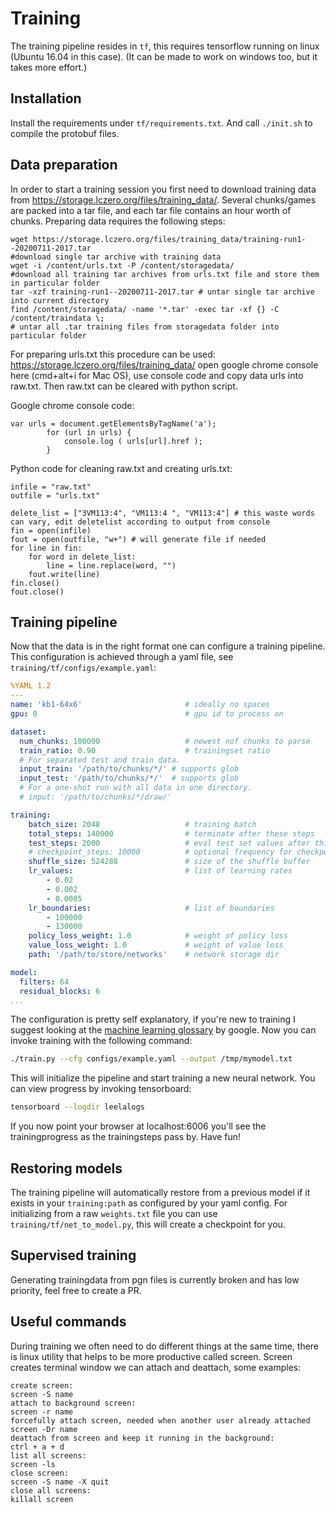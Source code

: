 # Training

The training pipeline resides in `tf`, this requires tensorflow running on linux (Ubuntu 16.04 in this case). (It can be made to work on windows too, but it takes more effort.)

## Installation

Install the requirements under `tf/requirements.txt`. And call `./init.sh` to compile the protobuf files.

## Data preparation

In order to start a training session you first need to download training data from https://storage.lczero.org/files/training_data/. Several chunks/games are packed into a tar file, and each tar file contains an hour worth of chunks. Preparing data requires the following steps:

```
wget https://storage.lczero.org/files/training_data/training-run1--20200711-2017.tar 
#download single tar archive with training data
wget -i /content/urls.txt -P /content/storagedata/ 
#download all training tar archives from urls.txt file and store them in particular folder
tar -xzf training-run1--20200711-2017.tar # untar single tar archive into current directory
find /content/storagedata/ -name '*.tar' -exec tar -xf {} -C /content/traindata \;
# untar all .tar training files from storagedata folder into particular folder
```
For preparing urls.txt this procedure can be used:
https://storage.lczero.org/files/training_data/ open google chrome console here (cmd+alt+i for Mac OS), use console code  and copy data urls into raw.txt.
Then raw.txt can be cleared with python script.

Google chrome console code: 
```
var urls = document.getElementsByTagName('a');		
		for (url in urls) {
		    console.log ( urls[url].href );
		}
```
Python code for cleaning raw.txt and creating urls.txt:
```
infile = "raw.txt"
outfile = "urls.txt"

delete_list = ["3VM113:4", "VM113:4 ", "VM113:4"] # this waste words can vary, edit deletelist according to output from console
fin = open(infile)
fout = open(outfile, "w+") # will generate file if needed
for line in fin:
    for word in delete_list:
        line = line.replace(word, "")
    fout.write(line)
fin.close()
fout.close()
```
## Training pipeline

Now that the data is in the right format one can configure a training pipeline. This configuration is achieved through a yaml file, see `training/tf/configs/example.yaml`:

```yaml
%YAML 1.2
---
name: 'kb1-64x6'                       # ideally no spaces
gpu: 0                                 # gpu id to process on

dataset:
  num_chunks: 100000                   # newest nof chunks to parse
  train_ratio: 0.90                    # trainingset ratio
  # For separated test and train data.
  input_train: '/path/to/chunks/*/' # supports glob
  input_test: '/path/to/chunks/*/'  # supports glob
  # For a one-shot run with all data in one directory.
  # input: '/path/to/chunks/*/draw/'

training:
    batch_size: 2048                   # training batch
    total_steps: 140000                # terminate after these steps
    test_steps: 2000                   # eval test set values after this many steps
    # checkpoint_steps: 10000          # optional frequency for checkpointing before finish
    shuffle_size: 524288               # size of the shuffle buffer
    lr_values:                         # list of learning rates
        - 0.02
        - 0.002
        - 0.0005
    lr_boundaries:                     # list of boundaries
        - 100000
        - 130000
    policy_loss_weight: 1.0            # weight of policy loss
    value_loss_weight: 1.0             # weight of value loss
    path: '/path/to/store/networks'    # network storage dir

model:
  filters: 64
  residual_blocks: 6
...
```

The configuration is pretty self explanatory, if you're new to training I suggest looking at the [machine learning glossary](https://developers.google.com/machine-learning/glossary/) by google. Now you can invoke training with the following command:

```bash
./train.py --cfg configs/example.yaml --output /tmp/mymodel.txt
```

This will initialize the pipeline and start training a new neural network. You can view progress by invoking tensorboard:

```bash
tensorboard --logdir leelalogs
```

If you now point your browser at localhost:6006 you'll see the trainingprogress as the trainingsteps pass by. Have fun!

## Restoring models

The training pipeline will automatically restore from a previous model if it exists in your `training:path` as configured by your yaml config. For initializing from a raw `weights.txt` file you can use `training/tf/net_to_model.py`, this will create a checkpoint for you.

## Supervised training

Generating trainingdata from pgn files is currently broken and has low priority, feel free to create a PR.

## Useful commands

During training we often need to do different things at the same time, there is linux utility
that helps to be more productive called screen. Screen creates terminal window we can attach and deattach, some examples:
	
	create screen:
	screen -S name
	attach to background screen:
	screen -r name
	forcefully attach screen, needed when another user already attached
	screen -Dr name
	deattach from screen and keep it running in the background:
	ctrl + a + d
	list all screens:
	screen -ls
	close screen:
	screen -S name -X quit
	close all screens:
	killall screen
	
